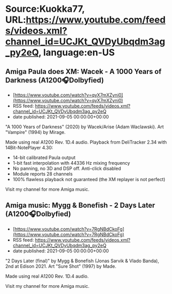 # Source:Kuokka77, URL:https://www.youtube.com/feeds/videos.xml?channel_id=UCJKt_QVDyUbqdm3ag_py2eQ, language:en-US

## Amiga Paula does XM: Wacek - A 1000 Years of Darkness (A1200🎧Dolbyfied)
 - [https://www.youtube.com/watch?v=qyX7mXZyni0](https://www.youtube.com/watch?v=qyX7mXZyni0)
 - RSS feed: https://www.youtube.com/feeds/videos.xml?channel_id=UCJKt_QVDyUbqdm3ag_py2eQ
 - date published: 2021-09-05 00:00:00+00:00

"A 1000 Years of Darkness" (2020) by Wacek/Arise (Adam Waclawski). Art "Vampire" (1994) by Mirage.

Made using real A1200 Rev. 1D.4 audio. Playback from DeliTracker 2.34 with 14Bit-NotePlayer 4.30:
- 14-bit calibrated Paula output
- 1-bit fast interpolation with 44336 Hz mixing frequency
- No panning, no 3D and DSP off. Anti-click disabled
- Module reports 28 channels
- 100% flawless playback not guaranteed (the XM replayer is not perfect)

Visit my channel for more Amiga music.

## Amiga music: Mygg & Bonefish - 2 Days Later (A1200🎧Dolbyfied)
 - [https://www.youtube.com/watch?v=7RgNBdCkoFg](https://www.youtube.com/watch?v=7RgNBdCkoFg)
 - RSS feed: https://www.youtube.com/feeds/videos.xml?channel_id=UCJKt_QVDyUbqdm3ag_py2eQ
 - date published: 2021-09-05 00:00:00+00:00

"2 Days Later (final)" by Mygg & Bonefish (Jonas Sarvik & Vlado Banda), 2nd at Edison 2021. Art "Sure Shot" (1997) by Made.

Made using real A1200 Rev. 1D.4 audio.

Visit my channel for more Amiga music.

